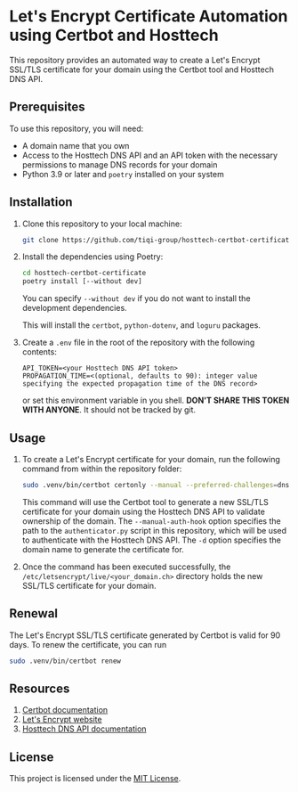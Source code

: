 # Let's Encrypt Certificate Automation using Certbot and Hosttech
This repository provides an automated way to create a Let's Encrypt SSL/TLS certificate for your domain using the Certbot tool and Hosttech DNS API.

## Prerequisites

To use this repository, you will need:

- A domain name that you own
- Access to the Hosttech DNS API and an API token with the necessary permissions to manage DNS records for your domain
- Python 3.9 or later and `poetry` installed on your system

## Installation
1. Clone this repository to your local machine:

    ```bash
    git clone https://github.com/tiqi-group/hosttech-certbot-certificate.git
    ```

2. Install the dependencies using Poetry:

    ```bash
    cd hosttech-certbot-certificate
    poetry install [--without dev]
    ```
    You can specify `--without dev` if you do not want to install the development
    dependencies.

    This will install the `certbot`, `python-dotenv`, and `loguru` packages.

3. Create a `.env` file in the root of the repository with the following contents:

    ```
    API_TOKEN=<your Hosttech DNS API token>
    PROPAGATION_TIME=<(optional, defaults to 90): integer value specifying the expected propagation time of the DNS record>
    ```

    or set this environment variable in you shell. **DON'T SHARE THIS TOKEN WITH ANYONE**. It should not be tracked by git.

## Usage
1. To create a Let's Encrypt certificate for your domain, run the following command from within the repository folder:
    ```bash
    sudo .venv/bin/certbot certonly --manual --preferred-challenges=dns --manual-auth-hook ./authenticator.py -d <your_domain.ch> --no-eff-email -m <your_email@example.com> --agree-tos
    ```

    This command will use the Certbot tool to generate a new SSL/TLS certificate for your domain using the Hosttech DNS API to validate ownership of the domain. The `--manual-auth-hook` option specifies the path to the `authenticator.py` script in this repository, which will be used to authenticate with the Hosttech DNS API. The `-d` option specifies the domain name to generate the certificate for.

2. Once the command has been executed successfully, the `/etc/letsencrypt/live/<your_domain.ch>` directory holds the new SSL/TLS certificate for your domain.

## Renewal

The Let's Encrypt SSL/TLS certificate generated by Certbot is valid for 90 days. To renew the certificate, you can run 
```bash
sudo .venv/bin/certbot renew
```

## Resources

1. [Certbot documentation](https://certbot.eff.org/docs/)
2. [Let's Encrypt website](https://letsencrypt.org/)
3. [Hosttech DNS API documentation](https://www.hosttech.de/blog/neue-api/)

## License

This project is licensed under the [MIT License](./LICENSE).